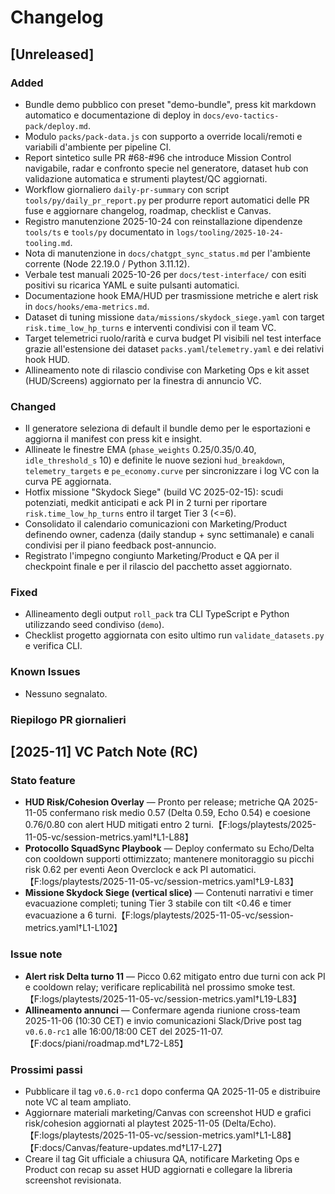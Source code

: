 # Changelog

## [Unreleased]
### Added
- Bundle demo pubblico con preset "demo-bundle", press kit markdown automatico
  e documentazione di deploy in `docs/evo-tactics-pack/deploy.md`.
- Modulo `packs/pack-data.js` con supporto a override locali/remoti e variabili
  d'ambiente per pipeline CI.
- Report sintetico sulle PR #68-#96 che introduce Mission Control navigabile, radar e confronto specie nel generatore, dataset hub con validazione automatica e strumenti playtest/QC aggiornati.
- Workflow giornaliero `daily-pr-summary` con script `tools/py/daily_pr_report.py` per produrre report automatici delle PR fuse e aggiornare changelog, roadmap, checklist e Canvas.
- Registro manutenzione 2025-10-24 con reinstallazione dipendenze `tools/ts` e `tools/py` documentato in `logs/tooling/2025-10-24-tooling.md`.
- Nota di manutenzione in `docs/chatgpt_sync_status.md` per l'ambiente corrente (Node 22.19.0 / Python 3.11.12).
- Verbale test manuali 2025-10-26 per `docs/test-interface/` con esiti positivi su ricarica YAML e suite pulsanti automatici.
- Documentazione hook EMA/HUD per trasmissione metriche e alert risk in `docs/hooks/ema-metrics.md`.
- Dataset di tuning missione `data/missions/skydock_siege.yaml` con target `risk.time_low_hp_turns` e interventi condivisi con il team VC.
- Target telemetrici ruolo/rarità e curva budget PI visibili nel test interface grazie all'estensione dei dataset `packs.yaml`/`telemetry.yaml` e dei relativi hook HUD.
- Allineamento note di rilascio condivise con Marketing Ops e kit asset (HUD/Screens) aggiornato per la finestra di annuncio VC.

### Changed
- Il generatore seleziona di default il bundle demo per le esportazioni e
  aggiorna il manifest con press kit e insight.
- Allineate le finestre EMA (`phase_weights` 0.25/0.35/0.40, `idle_threshold_s` 10) e definite le nuove sezioni `hud_breakdown`, `telemetry_targets` e `pe_economy.curve` per sincronizzare i log VC con la curva PE aggiornata.
- Hotfix missione "Skydock Siege" (build VC 2025-02-15): scudi potenziati, medkit anticipati e ack PI in 2 turni per riportare `risk.time_low_hp_turns` entro il target Tier 3 (<=6).
- Consolidato il calendario comunicazioni con Marketing/Product definendo owner, cadenza (daily standup + sync settimanale) e canali condivisi per il piano feedback post-annuncio.
- Registrato l'impegno congiunto Marketing/Product e QA per il checkpoint finale e per il rilascio del pacchetto asset aggiornato.

### Fixed
- Allineamento degli output `roll_pack` tra CLI TypeScript e Python utilizzando seed condiviso (`demo`).
- Checklist progetto aggiornata con esito ultimo run `validate_datasets.py` e verifica CLI.

### Known Issues
- Nessuno segnalato.

### Riepilogo PR giornalieri
<!-- daily-pr-summary:start -->
<!-- daily-pr-summary:end -->

## [2025-11] VC Patch Note (RC)
### Stato feature
- **HUD Risk/Cohesion Overlay** — Pronto per release; metriche QA 2025-11-05 confermano risk medio 0.57 (Delta 0.59, Echo 0.54) e coesione 0.76/0.80 con alert HUD mitigati entro 2 turni.【F:logs/playtests/2025-11-05-vc/session-metrics.yaml†L1-L88】
- **Protocollo SquadSync Playbook** — Deploy confermato su Echo/Delta con cooldown supporti ottimizzato; mantenere monitoraggio su picchi risk 0.62 per eventi Aeon Overclock e ack PI automatici.【F:logs/playtests/2025-11-05-vc/session-metrics.yaml†L9-L83】
- **Missione Skydock Siege (vertical slice)** — Contenuti narrativi e timer evacuazione completi; tuning Tier 3 stabile con tilt <0.46 e timer evacuazione a 6 turni.【F:logs/playtests/2025-11-05-vc/session-metrics.yaml†L1-L102】

### Issue note
- **Alert risk Delta turno 11** — Picco 0.62 mitigato entro due turni con ack PI e cooldown relay; verificare replicabilità nel prossimo smoke test.【F:logs/playtests/2025-11-05-vc/session-metrics.yaml†L19-L83】
- **Allineamento annunci** — Confermare agenda riunione cross-team 2025-11-06 (10:30 CET) e invio comunicazioni Slack/Drive post tag `v0.6.0-rc1` alle 16:00/18:00 CET del 2025-11-07.【F:docs/piani/roadmap.md†L72-L85】

### Prossimi passi
- Pubblicare il tag `v0.6.0-rc1` dopo conferma QA 2025-11-05 e distribuire note VC al team ampliato.
- Aggiornare materiali marketing/Canvas con screenshot HUD e grafici risk/cohesion aggiornati al playtest 2025-11-05 (Delta/Echo).【F:logs/playtests/2025-11-05-vc/session-metrics.yaml†L1-L88】【F:docs/Canvas/feature-updates.md†L17-L27】
- Creare il tag Git ufficiale a chiusura QA, notificare Marketing Ops e Product con recap su asset HUD aggiornati e collegare la libreria screenshot revisionata.
